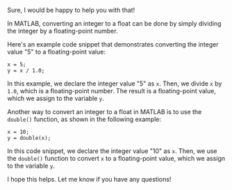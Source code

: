 Sure, I would be happy to help you with that!

In MATLAB, converting an integer to a float can be done by simply dividing the integer by a floating-point number. 

Here's an example code snippet that demonstrates converting the integer value "5" to a floating-point value:

```
x = 5;
y = x / 1.0;
```

In this example, we declare the integer value "5" as `x`. Then, we divide `x` by `1.0`, which is a floating-point number. The result is a floating-point value, which we assign to the variable `y`.

Another way to convert an integer to a float in MATLAB is to use the `double()` function, as shown in the following example:

```
x = 10;
y = double(x);
```

In this code snippet, we declare the integer value "10" as `x`. Then, we use the `double()` function to convert `x` to a floating-point value, which we assign to the variable `y`.

I hope this helps. Let me know if you have any questions!